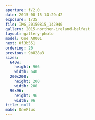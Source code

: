 ```yaml
---
aperture: f/2.0
date: 2015-08-15 14:29:42
exposure: 1/35
file: IMG_20150815_142940
gallery: 2015-northen-ireland-belfast
layout: gallery-photo
model: One A0001
next: 0f3b551
ordering: 20
previous: 9b828a3
sizes:
  640w:
    height: 966
    width: 640
  200x200:
    height: 200
    width: 200
  96x96:
    height: 96
    width: 96
title: null
make: OnePlus
---
```


